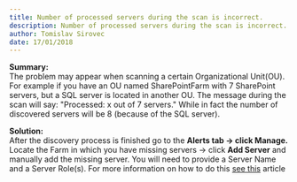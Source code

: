 ```yaml
---
title: Number of processed servers during the scan is incorrect.
description: Number of processed servers during the scan is incorrect.
author: Tomislav Sirovec
date: 17/01/2018
---
```


__Summary:__  
The problem may appear when scanning a certain Organizational Unit(OU).  
 For example if you have an OU named SharePointFarm with 7 SharePoint servers, but a SQL server is located in another OU. The message during the scan will say: "Processed: x out of 7 servers." While in fact the number of discovered servers will be 8 (because of the SQL server).  

__Solution:__  
After the discovery process is finished go to the __Alerts tab -> click Manage.__ Locate the Farm in which you have missing servers -> click __Add Server__ and manually add the missing server. You will need to provide a Server Name and a Server Role(s). For more information on how to do this [see this](#internal/get-to-know-insights/farms-screen#ManageFarms) article